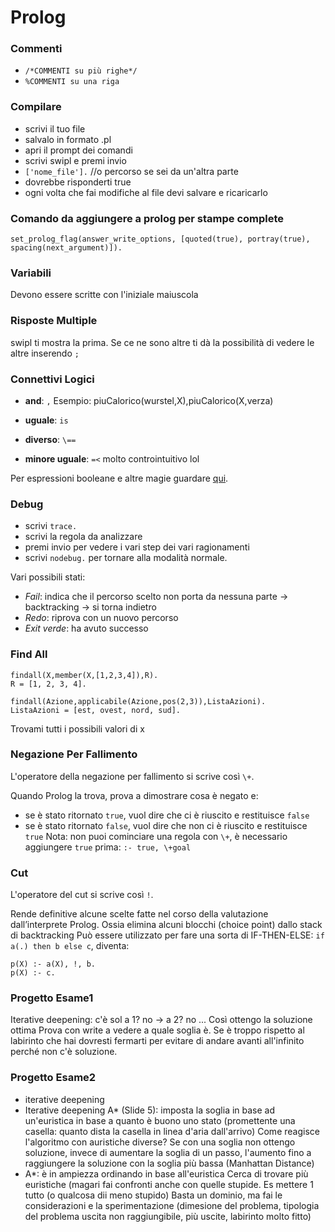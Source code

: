 # Prolog
### Commenti
- `/*COMMENTI su più righe*/`
- `%COMMENTI su una riga`

### Compilare
- scrivi il tuo file
- salvalo in formato .pl
- apri il prompt dei comandi
- scrivi swipl e premi invio
- `['nome_file'].` //o percorso se sei da un'altra parte
- dovrebbe risponderti true
- ogni volta che fai modifiche al file devi salvare e ricaricarlo

### Comando da aggiungere a prolog per stampe complete
`set_prolog_flag(answer_write_options, [quoted(true), portray(true), spacing(next_argument)]).`

### Variabili
Devono essere scritte con l'iniziale maiuscola

### Risposte Multiple
swipl ti mostra la prima. Se ce ne sono altre ti dà la possibilità di vedere le altre inserendo `;`

### Connettivi Logici
- **and**: `,`
Esempio: piuCalorico(wurstel,X),piuCalorico(X,verza)

- **uguale**: `is`
- **diverso**: `\==`
- **minore uguale**: `=<` molto controintuitivo lol

Per espressioni booleane e altre magie guardare [qui](http://www.swi-prolog.org/pldoc/man?section=clpb-exprs).

### Debug
- scrivi `trace.`
- scrivi la regola da analizzare
- premi invio per vedere i vari step dei vari ragionamenti
- scrivi `nodebug.` per tornare alla modalità normale.

Vari possibili stati:
- *Fail*: indica che il percorso scelto non porta da nessuna parte -> backtracking -> si torna indietro
- *Redo*: riprova con un nuovo percorso
- *Exit verde*: ha avuto successo

### Find All
```
findall(X,member(X,[1,2,3,4]),R).
R = [1, 2, 3, 4].
```

```
findall(Azione,applicabile(Azione,pos(2,3)),ListaAzioni).
ListaAzioni = [est, ovest, nord, sud].
```
Trovami tutti i possibili valori di x

### Negazione Per Fallimento 
L'operatore della negazione per fallimento si scrive così `\+`.

Quando Prolog la trova, prova a dimostrare cosa è negato e:
- se è stato ritornato `true`, vuol dire che ci è riuscito e restituisce `false`
- se è stato ritornato `false`, vuol dire che non ci è riuscito e restituisce `true`
Nota: non puoi cominciare una regola con `\+`, è necessario aggiungere `true` prima: `:- true, \+goal`

### Cut
L'operatore del cut si scrive così `!`.

Rende definitive alcune scelte fatte nel corso della valutazione dall’interprete Prolog.
Ossia elimina alcuni blocchi (choice point) dallo stack di backtracking
Può essere utilizzato per fare una sorta di IF-THEN-ELSE:
`if a(.) then b else c`, diventa:
```
p(X) :- a(X), !, b.
p(X) :- c.
```

### Progetto Esame1
Iterative deepening: c'è sol a 1? no -> a 2? no ...
Così ottengo la soluzione ottima
Prova con write a vedere a quale soglia è. Se è troppo rispetto al labirinto che hai dovresti fermarti
per evitare di andare avanti all'infinito perché non c'è soluzione.

### Progetto Esame2
- iterative deepening
- Iterative deepening A* (Slide 5): imposta la soglia in base ad un'euristica in base a quanto è buono uno stato
(promettente una casella: quanto dista la casella in linea d'aria dall'arrivo)
Come reagisce l'algoritmo con auristiche diverse?
Se con una soglia non ottengo soluzione, invece di aumentare la soglia di un passo, l'aumento fino a
raggiungere la soluzione con la soglia più bassa (Manhattan Distance)
- A*: è in ampiezza ordinando in base all'euristica
Cerca di trovare più euristiche (magari fai confronti anche con quelle stupide. Es mettere 1  tutto (o qualcosa dii meno stupido)
Basta un dominio, ma fai le considerazioni e la sperimentazione (dimesione del problema, tipologia del problema
uscita non raggiungibile, più uscite, labirinto molto fitto)
